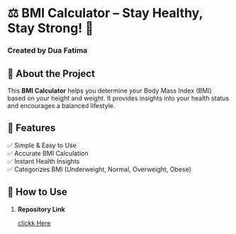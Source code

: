 # ⚖️ BMI Calculator – Stay Healthy, Stay Strong! 💪  

### Created by **Dua Fatima**  

## 🚀 About the Project  
This **BMI Calculator** helps you determine your Body Mass Index (BMI) based on your height and weight. It provides insights into your health status and encourages a balanced lifestyle.  

## 🎯 Features  
✅ Simple & Easy to Use  
✅ Accurate BMI Calculation  
✅ Instant Health Insights  
✅ Categorizes BMI (Underweight, Normal, Overweight, Obese)  

## 🔧 How to Use  
1. **Repository Link**  

   [clickk Here](https://github.com/Dua-Fatima-khan/BMI-DF)

